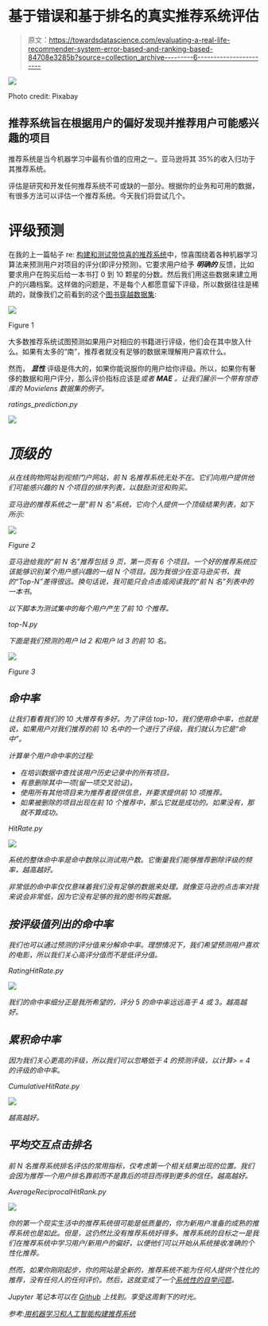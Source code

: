# 基于错误和基于排名的真实推荐系统评估

> 原文：<https://towardsdatascience.com/evaluating-a-real-life-recommender-system-error-based-and-ranking-based-84708e3285b?source=collection_archive---------6----------------------->

![](img/769c96ec0247d7d2b0544f215bc9694e.png)

Photo credit: Pixabay

## 推荐系统旨在根据用户的偏好发现并推荐用户可能感兴趣的项目

推荐系统是当今机器学习中最有价值的应用之一。亚马逊将其 35%的收入归功于其推荐系统。

评估是研究和开发任何推荐系统不可或缺的一部分。根据你的业务和可用的数据，有很多方法可以评估一个推荐系统。今天我们将尝试几个。

# 评级预测

在我的上一篇帖子 re: [构建和测试带惊喜的推荐系统](/building-and-testing-recommender-systems-with-surprise-step-by-step-d4ba702ef80b)中，惊喜围绕着各种机器学习算法来预测用户对项目的评分(即评分预测)。它要求用户给予 ***明确的*** 反馈，比如要求用户在购买后给一本书打 0 到 10 颗星的分数。然后我们用这些数据来建立用户的兴趣档案。这样做的问题是，不是每个人都愿意留下评级，所以数据往往是稀疏的，就像我们之前看到的这个[图书穿越数据集](http://www2.informatik.uni-freiburg.de/~cziegler/BX/):

![](img/fdc4ba4ded5c8169b7efb2c6add654cd.png)

Figure 1

大多数推荐系统试图预测如果用户对相应的书籍进行评级，他们会在其中放入什么。如果有太多的“南”，推荐者就没有足够的数据来理解用户喜欢什么。

然而， ***显性*** 评级是伟大的，如果你能说服你的用户给你评级。所以，如果你有奢侈的数据和用户评分，那么评价指标应该是*或者 ***MAE*** 。让我们展示一个带有惊奇库的 Movielens 数据集的例子。*

*ratings_prediction.py*

*![](img/02dd35c90b1e6d30cb7cb09594198329.png)*

# *顶级的*

*从在线购物网站到视频门户网站，前 N 名推荐系统无处不在。它们向用户提供他们可能感兴趣的 N 个项目的排序列表，以鼓励浏览和购买。*

*亚马逊的推荐系统之一是“前 N 名”系统，它向个人提供一个顶级结果列表，如下所示:*

*![](img/a6e6baec8a7c03ec0764b83e14764266.png)*

*Figure 2*

*亚马逊给我的“前 N 名”推荐包括 9 页，第一页有 6 个项目。一个好的推荐系统应该能够识别某个用户感兴趣的一组 N 个项目。因为我很少在亚马逊买书，我的“Top-N”差得很远。换句话说，我可能只会点击或阅读我的“前 N 名”列表中的一本书。*

*以下脚本为测试集中的每个用户产生了前 10 个推荐。*

*top-N.py*

*下面是我们预测的用户 Id 2 和用户 Id 3 的前 10 名。*

*![](img/8fc83b48f75bbfa50837618869f98287.png)*

*Figure 3*

## *命中率*

*让我们看看我们的 10 大推荐有多好。为了评估 top-10，我们使用命中率，也就是说，如果用户对我们推荐的前 10 名中的一个进行了评级，我们就认为它是“命中”。*

*计算单个用户命中率的过程:*

*   *在培训数据中查找该用户历史记录中的所有项目。*
*   *有意删除其中一项(留一项交叉验证)。*
*   *使用所有其他项目来为推荐者提供信息，并要求提供前 10 项推荐。*
*   *如果被删除的项目出现在前 10 个推荐中，那么它就是成功的。如果没有，那就不算成功。*

*HitRate.py*

*![](img/644eda1d437ab4c53be234f79c5c3aee.png)*

*系统的整体命中率是命中数除以测试用户数。它衡量我们能够推荐删除评级的频率，越高越好。*

*非常低的命中率仅仅意味着我们没有足够的数据来处理。就像亚马逊的点击率对我来说会非常低，因为它没有足够的我的图书购买数据。*

## *按评级值列出的命中率*

*我们也可以通过预测的评分值来分解命中率。理想情况下，我们希望预测用户喜欢的电影，所以我们关心高评分值而不是低评分值。*

*RatingHitRate.py*

*![](img/6a325dca0c6280dbdd2c6fd77deb545a.png)*

*我们的命中率细分正是我所希望的，评分 5 的命中率远远高于 4 或 3。越高越好。*

## *累积命中率*

*因为我们关心更高的评级，所以我们可以忽略低于 4 的预测评级，以计算> = 4 的评级的命中率。*

*CumulativeHitRate.py*

*![](img/cd08efe801aae9e2cecbb31e0c2cbe43.png)*

*越高越好。*

## *平均交互点击排名*

*前 N 名推荐系统排名评估的常用指标，仅考虑第一个相关结果出现的位置。我们会因为推荐一个用户排名靠前而不是靠后的项目而得到更多的信任。越高越好。*

*AverageReciprocalHitRank.py*

*![](img/c552f37882330c47ba13ab02b1cf9305.png)*

*你的第一个现实生活中的推荐系统很可能是低质量的，你为新用户准备的成熟的推荐系统也是如此。但是，这仍然比没有推荐系统好得多。推荐系统的目标之一是我们在推荐系统中学习用户/新用户的偏好，以便他们可以开始从系统接收准确的个性化推荐。*

*然而，如果你刚刚起步，你的网站是全新的，推荐系统不能为任何人提供个性化的推荐，没有任何人的任何评价。然后，这就变成了一个[系统性的自举问题](https://www.kdd.org/exploration_files/WebKDD08-Al-Rashid.pdf)。*

*Jupyter 笔记本可以在 [Github](https://github.com/susanli2016/Machine-Learning-with-Python/blob/master/Movielens%20Recommender%20Metrics.ipynb) 上找到。享受这周剩下的时光。*

*参考:[用机器学习和人工智能构建推荐系统](https://learning.oreilly.com/videos/building-recommender-systems/9781789803273)*